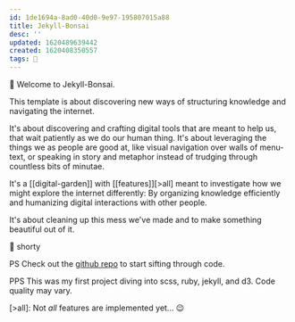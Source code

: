 ```yaml
---
id: 1de1694a-8ad0-40d0-9e97-195807015a88
title: Jekyll-Bonsai
desc: ''
updated: 1620489639442
created: 1620408350557
tags: 🥭
---
```


🦊 Welcome to Jekyll-Bonsai.

This template is about discovering new ways of structuring knowledge and navigating the internet. 

It's about discovering and crafting digital tools that are meant to help us, that wait patiently as we do our human thing. It's about leveraging the things we as people are good at, like visual navigation over walls of menu-text, or speaking in story and metaphor instead of trudging through countless bits of minutae.

It's a [[digital-garden]] with [[features]][>all] meant to investigate how we might explore the internet differently: By organizing knowledge efficiently and humanizing digital interactions with other people.

It's about cleaning up this mess we've made and to make something beautiful out of it.

🌱 shorty

PS Check out the [github repo](https://github.com/short25h0r7/jekyll-bonsai) to start sifting through code.

PPS This was my first project diving into scss, ruby, jekyll, and d3. Code quality may vary.


[>all]: Not _all_ features are implemented yet... 😉
